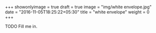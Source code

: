 +++
showonlyimage = true
draft = true
image = "img/white envelope.jpg"
date = "2016-11-05T18:25:22+05:30"
title = "white envelope"
weight = 0
+++

TODO Fill me in.

